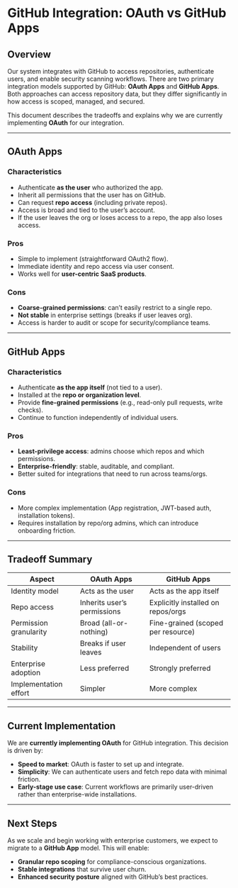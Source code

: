 # GitHub Integration: OAuth vs GitHub Apps

## Overview
Our system integrates with GitHub to access repositories, authenticate users, and enable security scanning workflows. There are two primary integration models supported by GitHub: **OAuth Apps** and **GitHub Apps**. Both approaches can access repository data, but they differ significantly in how access is scoped, managed, and secured.  

This document describes the tradeoffs and explains why we are currently implementing **OAuth** for our integration.

---

## OAuth Apps

### Characteristics
- Authenticate **as the user** who authorized the app.  
- Inherit all permissions that the user has on GitHub.  
- Can request **repo access** (including private repos).  
- Access is broad and tied to the user’s account.  
- If the user leaves the org or loses access to a repo, the app also loses access.  

### Pros
- Simple to implement (straightforward OAuth2 flow).  
- Immediate identity and repo access via user consent.  
- Works well for **user-centric SaaS products**.  

### Cons
- **Coarse-grained permissions**: can’t easily restrict to a single repo.  
- **Not stable** in enterprise settings (breaks if user leaves org).  
- Access is harder to audit or scope for security/compliance teams.  

---

## GitHub Apps

### Characteristics
- Authenticate **as the app itself** (not tied to a user).  
- Installed at the **repo or organization level**.  
- Provide **fine-grained permissions** (e.g., read-only pull requests, write checks).  
- Continue to function independently of individual users.  

### Pros
- **Least-privilege access**: admins choose which repos and which permissions.  
- **Enterprise-friendly**: stable, auditable, and compliant.  
- Better suited for integrations that need to run across teams/orgs.  

### Cons
- More complex implementation (App registration, JWT-based auth, installation tokens).  
- Requires installation by repo/org admins, which can introduce onboarding friction.  

---

## Tradeoff Summary

| Aspect                 | OAuth Apps                  | GitHub Apps                        |
| ---------------------- | --------------------------- | ---------------------------------- |
| Identity model         | Acts as the user            | Acts as the app itself             |
| Repo access            | Inherits user’s permissions | Explicitly installed on repos/orgs |
| Permission granularity | Broad (all-or-nothing)      | Fine-grained (scoped per resource) |
| Stability              | Breaks if user leaves       | Independent of users               |
| Enterprise adoption    | Less preferred              | Strongly preferred                 |
| Implementation effort  | Simpler                     | More complex                       |

---

## Current Implementation

We are **currently implementing OAuth** for GitHub integration. This decision is driven by:  
- **Speed to market**: OAuth is faster to set up and integrate.  
- **Simplicity**: We can authenticate users and fetch repo data with minimal friction.  
- **Early-stage use case**: Current workflows are primarily user-driven rather than enterprise-wide installations.  

---

## Next Steps

As we scale and begin working with enterprise customers, we expect to migrate to a **GitHub App** model. This will enable:  
- **Granular repo scoping** for compliance-conscious organizations.  
- **Stable integrations** that survive user churn.  
- **Enhanced security posture** aligned with GitHub’s best practices.  
